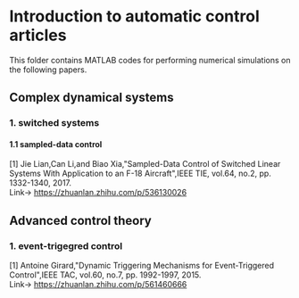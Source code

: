 # Introduction to automatic control articles

This folder contains MATLAB codes for performing numerical simulations on the following papers. 

## Complex dynamical systems
### 1. switched systems
#### 1.1 sampled-data control
[1] Jie Lian,Can Li,and Biao Xia,"Sampled-Data Control of Switched Linear Systems With Application to an F-18 Aircraft",IEEE TIE, vol.64, no.2, pp. 1332-1340, 2017.   
Link-> https://zhuanlan.zhihu.com/p/536130026

## Advanced control theory
### 1. event-trigegred control
[1] Antoine Girard,"Dynamic Triggering Mechanisms for Event-Triggered Control",IEEE TAC, vol.60, no.7, pp. 1992-1997, 2015.   
Link-> https://zhuanlan.zhihu.com/p/561460666

